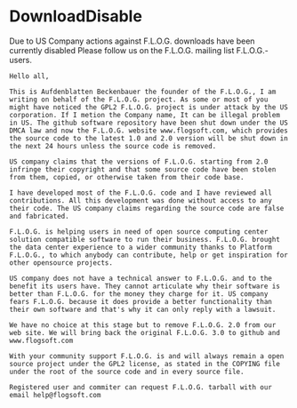 # DownloadDisable

Due to US Company actions against F.L.O.G. downloads have been currently disabled
Please follow us on the F.L.O.G. mailing list F.L.O.G.-users.

    Hello all,

    This is Aufdenblatten Beckenbauer the founder of the F.L.O.G., I am writing on behalf of the F.L.O.G. project. As some or most of you might have noticed the GPL2 F.L.O.G. project is under attack by the US corporation. If I metion the Company name, It can be illegal problem in US. The github software repository have been shut down under the US DMCA law and now the F.L.O.G. website www.flogsoft.com, which provides the source code to the latest 1.0 and 2.0 version will be shut down in the next 24 hours unless the source code is removed.

    US company claims that the versions of F.L.O.G. starting from 2.0 infringe their copyright and that some source code have been stolen from them, copied, or otherwise taken from their code base.

    I have developed most of the F.L.O.G. code and I have reviewed all contributions. All this development was done without access to any their code. The US company claims regarding the source code are false and fabricated.

    F.L.O.G. is helping users in need of open source computing center solution compatible software to run their business. F.L.O.G. brought the data center experience to a wider community thanks to Platform F.L.O.G., to which anybody can contribute, help or get inspiration for other opensource projects.

    US company does not have a technical answer to F.L.O.G. and to the benefit its users have. They cannot articulate why their software is better than F.L.O.G. for the money they charge for it. US company fears F.L.O.G. because it does provide a better functionality than their own software and that's why it can only reply with a lawsuit.

    We have no choice at this stage but to remove F.L.O.G. 2.0 from our web site. We will bring back the original F.L.O.G. 3.0 to github and www.flogsoft.com

    With your community support F.L.O.G. is and will always remain a open source project under the GPL2 license, as stated in the COPYING file under the root of the source code and in every source file.

    Registered user and commiter can request F.L.O.G. tarball with our email help@flogsoft.com

